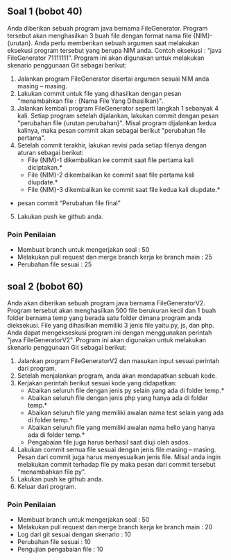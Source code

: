  ## Soal 1 (bobot 40)
Anda diberikan sebuah program java bernama FileGenerator. Program tersebut akan menghasilkan 3 buah file dengan format nama file {NIM}-{urutan}. Anda perlu memberikan sebuah argumen saat melakukan eksekusi program tersebut yang berupa NIM anda. Contoh eksekusi : “java FileGenerator 71111111”. Program ini akan digunakan untuk melakukan skenario penggunaan Git sebagai berikut:
1. Jalankan program FileGenerator disertai argumen sesuai NIM anda masing – masing. 
2. Lakukan commit untuk file yang dihasilkan dengan pesan "menambahkan file : {Nama File Yang Dihasilkan}".
3. Jalankan kembali program FileGenerator seperti langkah 1 sebanyak 4 kali. Setiap program setelah dijalankan, lakukan commit dengan pesan "perubahan file {urutan perubahan}". Misal program dijalankan kedua kalinya, maka pesan commit akan sebagai berikut "perubahan file pertama".
4. Setelah commit terakhir, lakukan revisi pada setiap filenya dengan aturan sebagai berikut:
	- File {NIM}-1 dikembalikan ke commit saat file pertama kali diciptakan.*
	- File {NIM}-2 dikembalikan ke commit saat file pertama kali diupdate.*
	- File {NIM}-3 dikembalikan ke commit saat file kedua kali diupdate.*
* pesan commit “Perubahan file final”
5. Lakukan push ke github anda.

### Poin Penilaian
- Membuat branch untuk mengerjakan soal	: 50
- Melakukan pull request dan merge branch kerja ke branch main : 25
- Perubahan file sesuai 		: 25

## soal 2 (bobot 60)
Anda akan diberikan sebuah program java bernama FileGeneratorV2. Program tersebut akan menghasilkan 500 file berukuran kecil dan 1 buah folder bernama temp yang berada satu folder dimana program anda dieksekusi. File yang dihasilkan memiliki 3 jenis file yaitu py, js, dan php. Anda dapat mengekseskusi program ini dengan menggunakan perintah "java FileGeneratorV2". Program ini akan digunakan untuk melakukan skenario penggunaan Git sebagai berikut:
1. Jalankan program FileGeneratorV2 dan masukan input sesuai perintah dari program.
2. Setelah menjalankan program, anda akan mendapatkan sebuah kode.
3. Kerjakan perintah berikut sesuai kode yang didapatkan:
	- Abaikan seluruh file dengan jenis py selain yang ada di folder temp.*
	- Abaikan seluruh file dengan jenis php yang hanya ada di folder temp.*
	- Abaikan seluruh file yang memiliki awalan nama test selain yang ada di folder temp.*
	- Abaikan seluruh file yang memiliki awalan nama hello yang hanya ada di folder temp.*
	* Pengabaian file juga harus berhasil saat diuji oleh asdos.
4. Lakukan commit semua file sesuai dengan jenis file masing – masing. Pesan dari commit juga harus menyesuaikan jenis file. Misal anda ingin melakukan commit terhadap file py maka pesan dari commit tersebut "menambahkan file py".
5. Lakukan push ke github anda.
6. Keluar dari program.

### Poin Penilaian
- Membuat branch untuk mengerjakan soal	: 50
- Melakukan pull request dan merge branch kerja ke branch main : 20
- Log dari git sesuai dengan skenario	: 10
- Perubahan file sesuai 		: 10
- Pengujian pengabaian file		: 10
